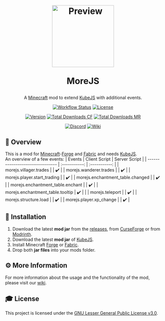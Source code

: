 <h1 align="center">
    <a href="https://github.com/AlmostReliable/morejs"><img src=https://i.imgur.com/UXnNGYx.png" alt="Preview" width=200></a>
    <p>MoreJS</p>
</h1>

<div align="center">

A [Minecraft] mod to extend [KubeJS] with additional events.

[![Workflow Status][workflow_status_badge]][workflow_status_link]
[![License][license_badge]][license]

[![Version][version_badge]][version_link]
[![Total Downloads CF][total_downloads_cf_badge]][curseforge]
[![Total Downloads MR][total_downloads_mr_badge]][modrinth]

[![Discord][discord_badge]][discord]
[![Wiki][wiki_badge]][wiki]

</div>

## **📑 Overview**
This is a mod for [Minecraft]-[Forge] and [Fabric] and needs [KubeJS].<br>
An overview of a few events: 
| Events                           | Client Script | Server Script |
| -------------------------------- | :-----------: | :-----------: |
| morejs.villager.trades           |               |      ✔️       |
| morejs.wanderer.trades           |               |      ✔️       |
| morejs.player.start_trading      |               |      ✔️       |
| morejs.enchantment_table.changed |               |      ✔️       |
| morejs.enchantment_table.enchant |               |      ✔️       |
| morejs.enchantment_table.tooltip |      ✔️       |               |
| morejs.teleport                  |               |      ✔️       |
| morejs.structure.load            |               |      ✔️       |
| morejs.player.xp_change          |               |      ✔️       |


## **🔧 Installation**
1. Download the latest **mod jar** from the [releases], from [CurseForge] or from [Modrinth].
2. Download the latest **mod jar** of [KubeJS].
3. Install Minecraft [Forge] or [Fabric].
4. Drop both **jar files** into your mods folder.

## **⚙️ More Information**
For more information about the usage and the functionality of the mod, please visit our [wiki].

## **🎓 License**
This project is licensed under the [GNU Lesser General Public License v3.0][license].

<!-- Badges -->
[workflow_status_badge]: https://img.shields.io/github/actions/workflow/status/AlmostReliable/morejs/build.yml?branch=1.20.1&style=for-the-badge
[workflow_status_link]: https://github.com/AlmostReliable/morejs/actions
[license_badge]: https://img.shields.io/github/license/AlmostReliable/morejs?style=for-the-badge
[version_badge]: https://img.shields.io/badge/dynamic/json?color=0078FF&label=release&style=for-the-badge&query=name&url=https://api.razonyang.com/v1/github/tag/AlmostReliable/morejs%3Fprefix=v1.20.1-
[version_link]: https://github.com/AlmostReliable/morejs/releases/latest
[total_downloads_cf_badge]: https://img.shields.io/badge/dynamic/json?color=e04e14&label=CurseForge&style=for-the-badge&query=downloads.total&url=https%3A%2F%2Fapi.cfwidget.com%2F666198&logo=curseforge
[total_downloads_mr_badge]: https://img.shields.io/modrinth/dt/mo64mR1W?color=5da545&label=Modrinth&style=for-the-badge&logo=modrinth
[discord_badge]: https://img.shields.io/discord/917251858974789693?color=5865f2&label=Discord&logo=discord&style=for-the-badge
[wiki_badge]: https://img.shields.io/badge/Read%20the-Wiki-ba00ff?style=for-the-badge

<!-- Links -->
[minecraft]: https://www.minecraft.net/
[kubejs]: https://www.curseforge.com/minecraft/mc-mods/kubejs
[discord]: https://discord.com/invite/ThFnwZCyYY
[releases]: https://github.com/AlmostReliable/morejs/releases
[curseforge]: https://www.curseforge.com/minecraft/mc-mods/morejs
[modrinth]: https://modrinth.com/mod/morejs
[forge]: http://files.minecraftforge.net/
[fabric]: https://fabricmc.net/
[wiki]: https://github.com/AlmostReliable/morejs/wiki
[changelog]: CHANGELOG.md
[license]: LICENSE

